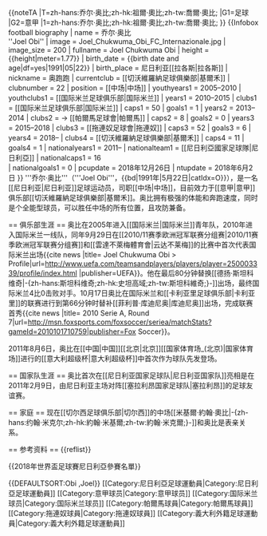 {{noteTA
|T=zh-hans:乔尔·奥比;zh-hk:祖爾·奧比;zh-tw:喬爾·奧比;
|G1=足球
|G2=意甲
|1=zh-hans:乔尔·奥比;zh-hk:祖爾·奧比;zh-tw:喬爾·奧比;
}}
{{Infobox football biography 
| name           = 乔尔·奥比<br />''Joel Obi''
| image          = Joel_Chukwuma_Obi_FC_Internazionale.jpg
| image_size     = 200
| fullname       = Joel Chukwuma Obi
| height         = {{height|meter=1.77}}
| birth_date     = {{birth date and age|df=yes|1991|05|22}}
| birth_place    = 尼日利亚[[拉各斯|拉各斯]]
| nickname = 奥跑跑
| currentclub    = [[切沃維羅納足球俱樂部|基爾禾]]
| clubnumber     = 22
| position = [[中场|中场]]
| youthyears1    = 2005–2010 | youthclubs1   = [[国际米兰足球俱乐部|国际米兰]]
| years1         = 2010–2015 | clubs1 = [[国际米兰足球俱乐部|国际米兰]] | caps1 = 50 | goals1 = 1
| years2         = 2013–2014 | clubs2 = → [[帕爾馬足球會|帕爾馬]]  | caps2 = 8  | goals2 = 0
| years3         = 2015–2018 | clubs3 = [[拖連奴足球會|拖連奴]] | caps3 = 52  | goals3 = 6
| years4         = 2018–     | clubs4 = [[切沃維羅納足球俱樂部|基爾禾]] | caps4 = 11  | goals4 = 1
| nationalyears1 = 2011–
| nationalteam1  = [[尼日利亞國家足球隊|尼日利亞]]
| nationalcaps1  = 16            
| nationalgoals1 = 0
| pcupdate = 2018年12月26日
| ntupdate = 2018年6月2日
}}
'''乔尔·奥比'''（'''Joel Obi'''，{{bd|1991年|5月22日|catIdx=O}}），是一名[[尼日利亚|尼日利亚]]足球运动员，司职[[中场|中场]]，目前效力于[[意甲|意甲]]俱乐部[[切沃維羅納足球俱樂部|基爾禾]]。奥比拥有极强的体能和奔跑速度，同时是个全能型球员，可以胜任中场的所有位置，且攻防兼备。

== 俱乐部生涯 ==
奥比在2005年进入[[国际米兰|国际米兰]]青年队，2010年进入国际米兰一线队，同年9月29日在[[2010/11赛季欧洲冠军联赛分组赛|2010/11赛季欧洲冠军联赛分组赛]]和[[雲達不萊梅體育會|云达不莱梅]]的比赛中首次代表国际米兰出场<ref name="obidebut">{{cite news |title= Joel Chukwuma Obi > Profile|url=http://www.uefa.com/teamsandplayers/players/player=250003339/profile/index.html |publisher=UEFA}}</ref>。他在最后80分钟替换[[德扬·斯坦科维奇|-{zh-hans:斯坦科维奇;zh-hk:史坦高域;zh-tw:斯坦科維奇;}-]]出场，最终国际米兰4比0击败对手。10月17日奥比在国际米兰和[[卡利亚里足球俱乐部|卡利亚里]]的联赛进行到第66分钟时替补[[菲利普·库迪尼奥|库迪尼奥]]出场，完成联赛首秀<ref name="obidebutitaly">{{cite news |title= 2010 Serie A, Round 7|url=http://msn.foxsports.com/foxsoccer/seriea/matchStats?gameId=2010101710759|publisher=Fox Soccer}}</ref>。

2011年8月6日，奥比在[[中国|中国]][[北京|北京]][[国家体育场_(北京)|国家体育场]]进行的[[意大利超级杯|意大利超级杯]]中首次作为球队先发登场。

== 国家队生涯 ==
奥比首次在[[尼日利亚国家足球队|尼日利亚国家队]]亮相是在2011年2月9日，由尼日利亚主场对阵[[塞拉利昂国家足球队|塞拉利昂]]的足球友谊赛。

== 家庭 ==
现在[[切尔西足球俱乐部|切尔西]]的中场[[米基爾·約翰·奧比|-{zh-hans:约翰·米克尔;zh-hk:約翰·米基爾;zh-tw:約翰·米克爾;}-]]和奥比是表亲关系。

== 参考资料 ==
{{reflist}}

{{2018年世界盃足球賽尼日利亞參賽名單}}

{{DEFAULTSORT:Obi ,Joel}}
[[Category:尼日利亞足球運動員|Category:尼日利亞足球運動員]]
[[Category:意甲球员|Category:意甲球员]]
[[Category:国际米兰球员|Category:国际米兰球员]]
[[Category:帕爾馬球員|Category:帕爾馬球員]]
[[Category:拖連奴球員|Category:拖連奴球員]]
[[Category:義大利外籍足球運動員|Category:義大利外籍足球運動員]]